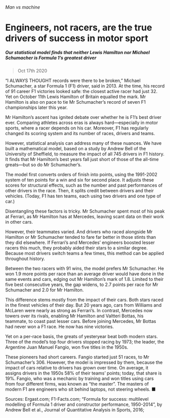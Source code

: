 ###### Man vs machine
# Engineers, not racers, are the true drivers of success in motor sport 
##### Our statistical model finds that neither Lewis Hamilton nor Michael Schumacher is Formula 1’s greatest driver 
> Oct 17th 2020 



“I ALWAYS THOUGHT records were there to be broken,” Michael Schumacher, a star Formula 1 (F1) driver, said in 2013. At the time, his record of 91 career F1 victories looked safe: the closest active racer had just 32. Yet on October 11th Lewis Hamilton of Britain equalled the mark. Mr Hamilton is also on pace to tie Mr Schumacher’s record of seven F1 championships later this year.

Mr Hamilton’s ascent has ignited debate over whether he is F1’s best driver ever. Comparing athletes across eras is always hard—especially in motor sports, where a racer depends on his car. Moreover, F1 has regularly changed its scoring system and its number of races, drivers and teams.


However, statistical analysis can address many of these nuances. We have built a mathematical model, based on a study by Andrew Bell of the University of Sheffield, to measure the impact of all 745 drivers in F1 history. It finds that Mr Hamilton’s best years fall just short of those of the all-time greats—but so do Mr Schumacher’s.

The model first converts orders of finish into points, using the 1991-2002 system of ten points for a win and six for second place. It adjusts these scores for structural effects, such as the number and past performances of other drivers in the race. Then, it splits credit between drivers and their vehicles. (Today, F1 has ten teams, each using two drivers and one type of car.)

Disentangling these factors is tricky. Mr Schumacher spent most of his peak at Ferrari, as Mr Hamilton has at Mercedes, leaving scant data on their work in other cars.

However, their teammates varied. And drivers who raced alongside Mr Hamilton or Mr Schumacher tended to fare far better in those stints than they did elsewhere. If Ferrari’s and Mercedes’ engineers boosted lesser racers this much, they probably aided their stars to a similar degree. Because most drivers switch teams a few times, this method can be applied throughout history.



Between the two racers with 91 wins, the model prefers Mr Schumacher. He won 1.9 more points per race than an average driver would have done in the same events and cars, edging out Mr Hamilton’s mark of 1.8. Limited to their five best consecutive years, the gap widens, to 2.7 points per race for Mr Schumacher and 2.0 for Mr Hamilton.

This difference stems mostly from the impact of their cars. Both stars raced in the finest vehicles of their day. But 20 years ago, cars from Williams and McLaren were nearly as strong as Ferrari’s. In contrast, Mercedes now towers over its rivals, enabling Mr Hamilton and Valtteri Bottas, his teammate, to coast past lesser cars. Before joining Mercedes, Mr Bottas had never won a F1 race. He now has nine victories.

Yet on a per-race basis, the greats of yesteryear beat both modern stars. Three of the model’s top four drivers stopped racing by 1973; the leader, the Argentine Juan Manuel Fangio, won five titles in the 1950s.

These pioneers had short careers. Fangio started just 51 races, to Mr Schumacher’s 306. However, the model is impressed by them, because the impact of cars relative to drivers has grown over time. On average, it assigns drivers in the 1950s 58% of their teams’ points; today, that share is 19%. Fangio, who was a mechanic by training and won titles using cars from four different firms, was known as “the master”. The masters of modern F1 are engineers who sit behind laptops, not steering wheels. ■

Sources: Ergast.com; F1-Facts.com; “Formula for success: multilevel modelling of Formula 1 driver and constructor performance, 1950-2014”, by Andrew Bell et al., Journal of Quantitative Analysis in Sports, 2016;

